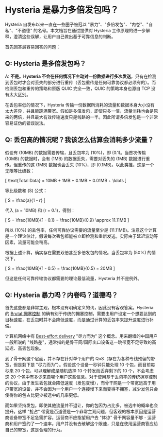 # Hysteria 是暴力多倍发包吗？

Hysteria 自发布以来一直在一些圈子被冠以 "暴力"、"多倍发包"、"内卷"、"自私"、"不道德" 的名号。本文档旨在通过提供对 Hysteria 工作原理的进一步解释，澄清这些误解，让用户自己做出基于可靠信息的判断。

首先回答最容易回答的问题：

## Q: Hysteria 是多倍发包吗？

A: **不是。Hysteria 不会在任何情况下主动对一份数据进行多次发送**，只有在检测到丢包时才会对丢失的部分进行重传（丢包重传是任何可靠协议都必须有的）。而检测丢包和重传的策略和原版 QUIC 完全一致，QUIC 的策略本身也源自 TCP 没有太大区别。

在丢包率低的情况下，Hysteria 传输一份数据所消耗的流量和数据本身大小没有太大差异，并且能跑满带宽。假如是多倍发包，即使只多一倍，流量消耗也会是原来的两倍，并且最大有效传输速度只是线路的一半。因此所谓多倍发包是一个非常容易证伪的错误说法。

## Q: 丢包高的情况呢？我该怎么估算会消耗多少流量？

假设有 \(10MB\) 的数据需要传输，且丢包率为 \(10\%\)，即 \(0.1\)。当首次传输 \(10MB\) 的数据时，会有 \(1MB\) 的数据丢失，需要对丢失的 \(1MB\) 数据进行重传。但重传的这 \(1MB\) 数据也会丢失 \(10\%\)，即 \(0.1MB\)。以此类推，这是一个无限等比级数：

\[
\text{Total Data} = 10MB + 1MB + 0.1MB + 0.01MB + \ldots
\]

等比级数和 \(S\) 公式：

\[
S = \frac{a}{1 - r}
\]

代入 \(a = 10MB\) 和 \(r = 0.1\)，得到：

\[
S = \frac{10MB}{1 - 0.1} = \frac{10MB}{0.9} \approx 11.11MB
\]

所以 \(10\%\) 的丢包率，任何可靠协议需要的流量至少是 \(11.11MB\)。注意这个计算是一个理论估计，假设每次丢包都能被立即检测和重新发送。实际由于延迟波动等因素，流量可能会稍高。

根据上述计算，确实存在需要双倍甚至多倍发包的情况。当丢包率为 \(50\%\) 的情况下，

\[
S = \frac{10MB}{1 - 0.5} = \frac{10MB}{0.5} = 20MB
\]

但这是任何可靠传输协议都需要的理论最低流量，Hysteria 并不是例外。

## Q: Hysteria 暴力吗？内卷吗？道德吗？

首先这些都是非常主观，根本没有明确定义的词，因此没有客观答案。Hysteria 的 [Brutal 拥塞控制](../advanced/Full-Server-Config.md#_6) 的确有别于传统的拥塞控制，需要由用户设定一个想要达到的目标速度，在丢包时并不会降低速度，而是通过计算的丢包率来提升速度进行补偿。

计算机网络中有 [Best-effort delivery](https://en.wikipedia.org/wiki/Best-effort_delivery) "尽力而为" 这个概念。用来翻墙的中国用户一般所说的 "线路差"，通常指的是骨干网/国际出口设备这一跳带宽不足导致的高延迟、高丢包现象。

到了骨干网这个层面，并不存在针对单个用户的 QoS（存在为各种专线预留的带宽，但是剩下是 "尽力而为"）。假设这个设备一秒钟只能处理 10 个包，而目前每秒来 20 个包，可以理解成是随机选择 10 个转发而丢弃剩下的 10 个，不会考虑这 20 个包中有多少来自哪个用户这些信息。对于使用基于丢包率的传统拥塞控制的协议，由于发生丢包就会降低速度（发包变慢），而骨干网是一个带宽远高于用户带宽的设备，并不会因为一个用户一个连接慢下来而变得不拥塞，减少发包只会使得你的包占比更少被选中的几率更低。

而如果坚持发包，即使其他流量并不退让，你的包因为占比多，被选中的概率也会提升。这样 "抢占" 带宽是否道德是一个非常主观问题，但客观的根本原因是运营商设备带宽不足急需扩容。运营商不应指望用户去 "体谅" 骨干网容量不够 - 运营商和用户签约了一个速率，用户并没有去破解这个限速，只是在使用运营商答应给自己的带宽，这是合理的行为。
